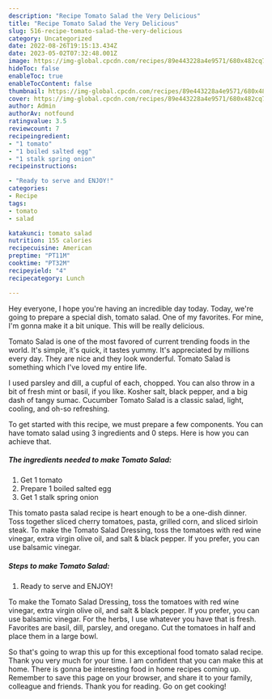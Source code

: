 ```yaml
---
description: "Recipe Tomato Salad the Very Delicious"
title: "Recipe Tomato Salad the Very Delicious"
slug: 516-recipe-tomato-salad-the-very-delicious
category: Uncategorized
date: 2022-08-26T19:15:13.434Z
date: 2023-05-02T07:32:48.001Z
image: https://img-global.cpcdn.com/recipes/89e443228a4e9571/680x482cq70/tomato-salad-recipe-main-photo.jpg
hideToc: false
enableToc: true
enableTocContent: false
thumbnail: https://img-global.cpcdn.com/recipes/89e443228a4e9571/680x482cq70/tomato-salad-recipe-main-photo.jpg
cover: https://img-global.cpcdn.com/recipes/89e443228a4e9571/680x482cq70/tomato-salad-recipe-main-photo.jpg
author: Admin
authorAv: notfound
ratingvalue: 3.5
reviewcount: 7
recipeingredient:
- "1 tomato"
- "1 boiled salted egg"
- "1 stalk spring onion"
recipeinstructions:

- "Ready to serve and ENJOY!"
categories:
- Recipe
tags:
- tomato
- salad

katakunci: tomato salad 
nutrition: 155 calories
recipecuisine: American
preptime: "PT11M"
cooktime: "PT32M"
recipeyield: "4"
recipecategory: Lunch

---
```



Hey everyone, I hope you're having an incredible day today. Today, we're going to prepare a special dish, tomato salad. One of my favorites. For mine, I'm gonna make it a bit unique. This will be really delicious.

Tomato Salad is one of the most favored of current trending foods in the world. It's simple, it's quick, it tastes yummy. It's appreciated by millions every day. They are nice and they look wonderful. Tomato Salad is something which I've loved my entire life.

I used parsley and dill, a cupful of each, chopped. You can also throw in a bit of fresh mint or basil, if you like. Kosher salt, black pepper, and a big dash of tangy sumac. Cucumber Tomato Salad is a classic salad, light, cooling, and oh-so refreshing.


To get started with this recipe, we must prepare a few components. You can have tomato salad using 3 ingredients and 0 steps. Here is how you can achieve that.

<!--inarticleads1-->

##### The ingredients needed to make Tomato Salad:

1. Get 1 tomato
1. Prepare 1 boiled salted egg
1. Get 1 stalk spring onion


This tomato pasta salad recipe is heart enough to be a one-dish dinner. Toss together sliced cherry tomatoes, pasta, grilled corn, and sliced sirloin steak. To make the Tomato Salad Dressing, toss the tomatoes with red wine vinegar, extra virgin olive oil, and salt &amp; black pepper. If you prefer, you can use balsamic vinegar. 

<!--inarticleads2-->

##### Steps to make Tomato Salad:


1. Ready to serve and ENJOY!

To make the Tomato Salad Dressing, toss the tomatoes with red wine vinegar, extra virgin olive oil, and salt &amp; black pepper. If you prefer, you can use balsamic vinegar. For the herbs, I use whatever you have that is fresh. Favorites are basil, dill, parsley, and oregano. Cut the tomatoes in half and place them in a large bowl. 

So that's going to wrap this up for this exceptional food tomato salad recipe. Thank you very much for your time. I am confident that you can make this at home. There is gonna be interesting food in home recipes coming up. Remember to save this page on your browser, and share it to your family, colleague and friends. Thank you for reading. Go on get cooking!
